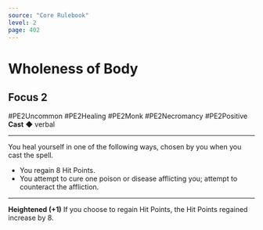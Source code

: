 ```yaml
---
source: "Core Rulebook"
level: 2
page: 402
---
```


# Wholeness of Body
## Focus 2
#PE2Uncommon #PE2Healing #PE2Monk #PE2Necromancy #PE2Positive 
**Cast** ◆ verbal

-----
You heal yourself in one of the following ways, chosen by you when you cast the spell.  
- You regain 8 Hit Points.  
- You attempt to cure one poison or disease afflicting you; attempt to counteract the affliction.  

---
**Heightened (+1)** If you choose to regain Hit Points, the Hit Points regained increase by 8.